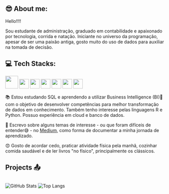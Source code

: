 ## 😎 About me: 

Hello!!!!

Sou estudante de administração, graduado em contabilidade e apaixonado por tecnologia, corrida e natação. Iniciante no universo da programação, apesar de ser uma paixão antiga, gosto muito do uso de dados para auxiliar na tomada de decisão.   

## 💻 Tech Stacks:
<img src="https://cdn.jsdelivr.net/gh/devicons/devicon@latest/icons/python/python-original.svg" height=40 width=40/> <img src="https://cdn.jsdelivr.net/gh/devicons/devicon@latest/icons/r/r-original.svg" height=30 width=30/> <img src="https://cdn.jsdelivr.net/gh/devicons/devicon@latest/icons/mysql/mysql-original.svg" height=30 width=30/> <img src="https://cdn.jsdelivr.net/gh/devicons/devicon@latest/icons/oracle/oracle-original.svg" height=30 width=30/> <img src="https://cdn.jsdelivr.net/gh/devicons/devicon@latest/icons/trello/trello-original.svg" height=30 width=30/> <img src="https://cdn.jsdelivr.net/gh/devicons/devicon@latest/icons/git/git-original.svg" height=30 width=30/> <img src="https://cdn.jsdelivr.net/gh/devicons/devicon@latest/icons/github/github-original.svg" height=30 width=30/>
         
          
📚 Estou estudando SQL e aprendendo a utilizar Business Intelligence (BI)🤩 com o objetivo de desenvolver competências para melhor transformação de dados em conhecimento. Também tenho interesse pelas linguagens R e Python. Possuo experiência em cloud e banco de dados. 

📖 Escrevo sobre alguns temas de interesse - ou que foram difíceis de entender😅 - no [Medium](https://medium.com/@vitorhugopaixao), como forma de documentar a minha jornada de aprendizado.

😍 Gosto de acordar cedo, praticar atividade física pela manhã, cozinhar comida saudável e de ler livros "no físico", principalmente os clássicos.

         
## Projects 📤

##
![GitHub Stats](https://github-readme-stats.vercel.app/api?username=vitorhugopaixao&theme=transparent&bg_color=000&border_color=30A3DC&show_icons=true&icon_color=30A3DC&title_color=E94D5F&text_color=FFF) ![Top Langs](https://github-readme-stats-git-masterrstaa-rickstaa.vercel.app/api/top-langs/?username=vitorhugopaixao&bg_color=000&border_color=30A3DC&title_color=E94D5F&text_color=FFF)

